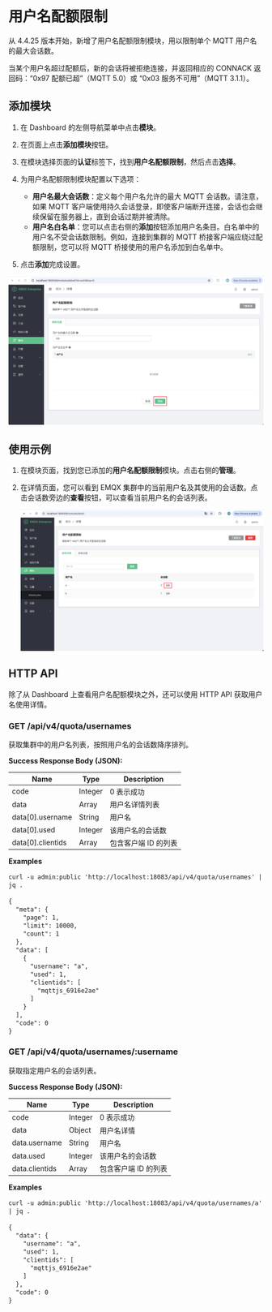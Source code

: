 # 用户名配额限制

从 4.4.25 版本开始，新增了用户名配额限制模块，用以限制单个 MQTT 用户名的最大会话数。

当某个用户名超过配额后，新的会话将被拒绝连接，并返回相应的 CONNACK 返回码：“0x97 配额已超”（MQTT 5.0）或 “0x03 服务不可用”（MQTT 3.1.1）。

## 添加模块

1. 在 Dashboard 的左侧导航菜单中点击**模块**。
2. 在页面上点击**添加模块**按钮。
3. 在模块选择页面的**认证**标签下，找到**用户名配额限制**，然后点击**选择**。
4. 为用户名配额限制模块配置以下选项：
   - **用户名最大会话数**：定义每个用户名允许的最大 MQTT 会话数。请注意，如果 MQTT 客户端使用持久会话登录，即使客户端断开连接，会话也会继续保留在服务器上，直到会话过期并被清除。
   - **用户名白名单**：您可以点击右侧的**添加**按钮添加用户名条目。白名单中的用户名不受会话数限制。例如，连接到集群的 MQTT 桥接客户端应绕过配额限制，您可以将 MQTT 桥接使用的用户名添加到白名单中。

5. 点击**添加**完成设置。

![user-quota-create](./assets/user-quota-create-zh.png)

## 使用示例

1. 在模块页面，找到您已添加的**用户名配额限制**模块。点击右侧的**管理**。

2. 在详情页面，您可以看到 EMQX 集群中的当前用户名及其使用的会话数。点击会话数旁边的**查看**按钮，可以查看当前用户名的会话列表。

   ![user-quota-usage](./assets/user-quota-usage-zh.png)

## HTTP API

除了从 Dashboard 上查看用户名配额模块之外，还可以使用 HTTP API 获取用户名使用详情。

### GET /api/v4/quota/usernames

获取集群中的用户名列表，按照用户名的会话数降序排列。

**Success Response Body (JSON):**

| Name | Type    | Description |
| ---- | ------- | ----------- |
| code | Integer | 0 表示成功   |
| data | Array   | 用户名详情列表   |
| data[0].username | String   | 用户名 |
| data[0].used | Integer   | 该用户名的会话数 |
| data[0].clientids | Array | 包含客户端 ID 的列表 |

**Examples**

```shell
curl -u admin:public 'http://localhost:18083/api/v4/quota/usernames' | jq .

{
  "meta": {
    "page": 1,
    "limit": 10000,
    "count": 1
  },
  "data": [
    {
      "username": "a",
      "used": 1,
      "clientids": [
        "mqttjs_6916e2ae"
      ]
    }
  ],
  "code": 0
}
```

### GET /api/v4/quota/usernames/:username

获取指定用户名的会话列表。

**Success Response Body (JSON):**

| Name | Type    | Description |
| ---- | ------- | ----------- |
| code | Integer | 0 表示成功   |
| data | Object  | 用户名详情   |
| data.username | String   | 用户名 |
| data.used | Integer   | 该用户名的会话数 |
| data.clientids | Array | 包含客户端 ID 的列表 |

**Examples**

```shell
curl -u admin:public 'http://localhost:18083/api/v4/quota/usernames/a' | jq .

{
  "data": {
    "username": "a",
    "used": 1,
    "clientids": [
      "mqttjs_6916e2ae"
    ]
  },
  "code": 0
}
```
